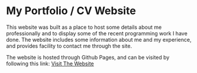 # My Portfolio / CV Website

This website was built as a place to host some details about me professionally and to display some of the recent programming work I have done. The website includes some information about me and my experience, and provides facility to contact me through the site.

The website is hosted through Github Pages, and can be visited by following this link:
[Visit The Website](https://willkewell.github.io)
